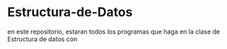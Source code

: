 # Estructura-de-Datos
en este repositorio, estaran todos los programas que haga en la clase de Estructura de datos con
